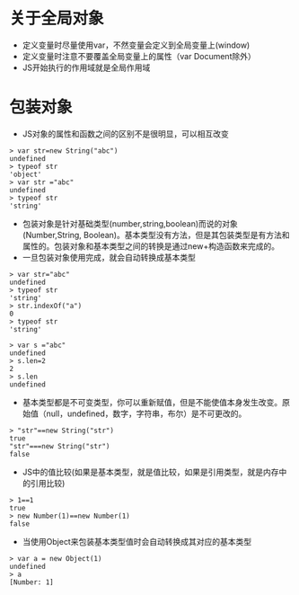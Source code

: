 # 关于全局对象
- 定义变量时尽量使用var，不然变量会定义到全局变量上(window)
- 定义变量时注意不要覆盖全局变量上的属性（var Document除外）
- JS开始执行的作用域就是全局作用域

# 包装对象
- JS对象的属性和函数之间的区别不是很明显，可以相互改变
```
> var str=new String("abc")
undefined
> typeof str
'object'
> var str ="abc"
undefined
> typeof str
'string'
```
- 包装对象是针对基础类型(number,string,boolean)而说的对象(Number,String, Boolean)。基本类型没有方法，但是其包装类型是有方法和属性的。包装对象和基本类型之间的转换是通过new+构造函数来完成的。
- 一旦包装对象使用完成，就会自动转换成基本类型
```
> var str="abc"
undefined
> typeof str
'string'
> str.indexOf("a")
0
> typeof str
'string'

> var s ="abc"
undefined
> s.len=2
2
> s.len
undefined
```
- 基本类型都是不可变类型，你可以重新赋值，但是不能使值本身发生改变。原始值（null，undefined，数字，字符串，布尔）是不可更改的。
```
> "str"==new String("str")
true
"str"===new String("str")
false
```
- JS中的值比较(如果是基本类型，就是值比较，如果是引用类型，就是内存中的引用比较)
```
> 1==1
true
> new Number(1)==new Number(1)
false
```
- 当使用Object来包装基本类型值时会自动转换成其对应的基本类型
```
> var a = new Object(1)
undefined
> a
[Number: 1]
```